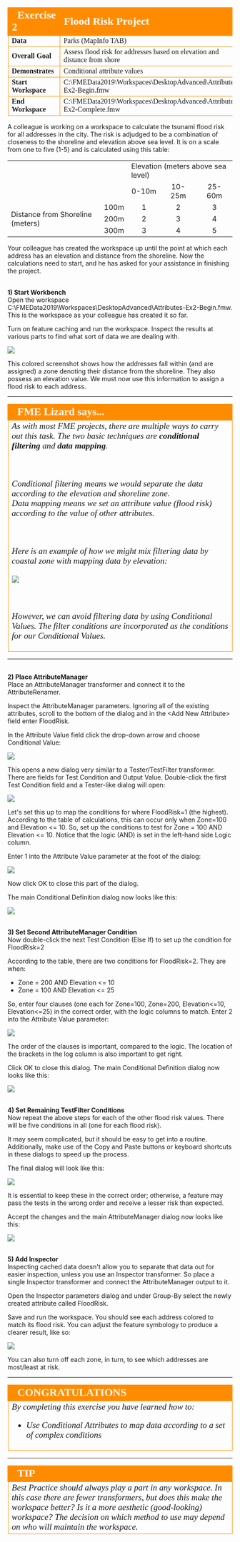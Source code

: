 <!--Exercise Section-->


<table style="border-spacing: 0px;border-collapse: collapse;font-family:serif">
<tr>
<td style="vertical-align:middle;background-color:darkorange;border: 2px solid darkorange">
<i class="fa fa-cogs fa-lg fa-pull-left fa-fw" style="color:white;padding-right: 12px;vertical-align:text-top"></i>
<span style="color:white;font-size:x-large;font-weight: bold">Exercise 2</span>
</td>
<td style="border: 2px solid darkorange;background-color:darkorange;color:white">
<span style="color:white;font-size:x-large;font-weight: bold">Flood Risk Project</span>
</td>
</tr>

<tr>
<td style="border: 1px solid darkorange; font-weight: bold">Data</td>
<td style="border: 1px solid darkorange">Parks (MapInfo TAB)</td>
</tr>

<tr>
<td style="border: 1px solid darkorange; font-weight: bold">Overall Goal</td>
<td style="border: 1px solid darkorange">Assess flood risk for addresses based on elevation and distance from shore</td>
</tr>

<tr>
<td style="border: 1px solid darkorange; font-weight: bold">Demonstrates</td>
<td style="border: 1px solid darkorange">Conditional attribute values</td>
</tr>

<tr>
<td style="border: 1px solid darkorange; font-weight: bold">Start Workspace</td>
<td style="border: 1px solid darkorange">C:\FMEData2019\Workspaces\DesktopAdvanced\Attributes-Ex2-Begin.fmw</td>
</tr>

<tr>
<td style="border: 1px solid darkorange; font-weight: bold">End Workspace</td>
<td style="border: 1px solid darkorange">C:\FMEData2019\Workspaces\DesktopAdvanced\Attributes-Ex2-Complete.fmw</td>
</tr>

</table>


A colleague is working on a workspace to calculate the tsunami flood risk for all addresses in the city. The risk is adjudged to be a combination of closeness to the shoreline and elevation above sea level. It is on a scale from one to five (1-5) and is calculated using this table:

<table>
<tr><td></td><td></td><td colspan="3">Elevation (meters above sea level)</td></tr>
<tr><td></td><td></td><td align="center">0-10m</td><td align="center">10-25m</td><td align="center">25-60m</td></tr>
<tr><td rowspan="3">Distance from Shoreline (meters)</td><td align="center">100m</td><td align="center">1</td><td align="center">2</td><td align="center">3</td></tr>
<tr><td align="center">200m</td><td align="center">2</td><td align="center">3</td><td align="center">4</td></tr>
<tr><td align="center">300m</td><td align="center">3</td><td align="center">4</td><td align="center">5</td></tr>
</table>

Your colleague has created the workspace up until the point at which each address has an elevation and distance from the shoreline. Now the calculations need to start, and he has asked for your assistance in finishing the project.


<br>**1) Start Workbench**
<br>Open the workspace C:\FMEData2019\Workspaces\DesktopAdvanced\Attributes-Ex2-Begin.fmw. This is the workspace as your colleague has created it so far.

Turn on feature caching and run the workspace. Inspect the results at various parts to find what sort of data we are dealing with.

![](./Images/Img1.211.Ex2.InitialDataProcessed.png)

This colored screenshot shows how the addresses fall within (and are assigned) a zone denoting their distance from the shoreline. They also possess an elevation value. We must now use this information to assign a flood risk to each address.

---

<!--Person X Says Section-->

<table style="border-spacing: 0px">
<tr>
<td style="vertical-align:middle;background-color:darkorange;border: 2px solid darkorange">
<i class="fa fa-quote-left fa-lg fa-pull-left fa-fw" style="color:white;padding-right: 12px;vertical-align:text-top"></i>
<span style="color:white;font-size:x-large;font-weight: bold;font-family:serif">FME Lizard says...</span>
</td>
</tr>

<tr>
<td style="border: 1px solid darkorange">
<span style="font-family:serif; font-style:italic; font-size:larger">
As with most FME projects, there are multiple ways to carry out this task. The two basic techniques are <strong>conditional filtering</strong> and <strong>data mapping</strong>.

<br><br>Conditional filtering means we would separate the data according to the elevation and shoreline zone. 
<br>Data mapping means we set an attribute value (flood risk) according to the value of other attributes. 

<br><br>Here is an example of how we might mix filtering data by coastal zone with mapping data by elevation:
<br><br><img src="./Images/Img1.212.Ex2.SimpleFiltering.png">

<br><br>However, we can avoid filtering data by using Conditional Values. The filter conditions are incorporated as the conditions for our Conditional Values. 
</span>
</td>
</tr>
</table>

---

<br>**2) Place AttributeManager**
<br>Place an AttributeManager transformer and connect it to the AttributeRenamer.

Inspect the AttributeManager parameters. Ignoring all of the existing attributes, scroll to the bottom of the dialog and in the &lt;Add New Attribute&gt; field enter FloodRisk.

In the Attribute Value field click the drop-down arrow and choose Conditional Value:

![](./Images/Img1.213.Ex2.AttributeManagerConditionalParam.png) 

This opens a new dialog very similar to a Tester/TestFilter transformer. There are fields for Test Condition and Output Value. Double-click the first Test Condition field and a Tester-like dialog will open:

![](./Images/Img1.214.Ex2.AttrManagerConditionalFirstCondition.png)

Let's set this up to map the conditions for where FloodRisk=1 (the highest). According to the table of calculations, this can occur only when Zone=100 and Elevation <= 10. So, set up the conditions to test for Zone = 100 AND Elevation <= 10. Notice that the logic (AND) is set in the left-hand side Logic column.

Enter 1 into the Attribute Value parameter at the foot of the dialog:

![](./Images/Img1.215.Ex2.AttrManagerFirstConditionSetup.png)

Now click OK to close this part of the dialog.

The main Conditional Definition dialog now looks like this:

![](./Images/Img1.216.Ex2.AttrManagerConditionalAfterFirstCondition.png)


<br>**3) Set Second AttributeManager Condition**
<br>Now double-click the next Test Condition (Else If) to set up the condition for FloodRisk=2

According to the table, there are two conditions for FloodRisk=2. They are when:

- Zone = 200 AND Elevation <= 10
- Zone = 100 AND Elevation <= 25

So, enter four clauses (one each for Zone=100, Zone=200, Elevation<=10, Elevation<=25) in the correct order, with the logic columns to match. Enter 2 into the Attribute Value parameter:

![](./Images/Img1.217.Ex2.AttrManagerSecondConditionSetup.png)

The order of the clauses is important, compared to the logic. The location of the brackets in the log column is also important to get right.

Click OK to close this dialog. The main Conditional Definition dialog now looks like this:

![](./Images/Img1.218.Ex2.AttrManagerAfterSecondCondition.png)


<br>**4) Set Remaining TestFilter Conditions**
<br>Now repeat the above steps for each of the other flood risk values. There will be five conditions in all (one for each flood risk). 

It may seem complicated, but it should be easy to get into a routine. Additionally, make use of the Copy and Paste buttons or keyboard shortcuts in these dialogs to speed up the process.

The final dialog will look like this:

![](./Images/Img1.219.Ex2.FinalAttrManagerConditions.png)

It is essential to keep these in the correct order; otherwise, a feature may pass the tests in the wrong order and receive a lesser risk than expected.

Accept the changes and the main AttributeManager dialog now looks like this:

![](./Images/Img1.220.Ex2.FinalAttrManagerDialog.png)


<br>**5) Add Inspector**
<br>Inspecting cached data doesn't allow you to separate that data out for easier inspection, unless you use an Inspector transformer. So place a single Inspector transformer and connect the AttributeManager output to it.

Open the Inspector parameters dialog and under Group-By select the newly created attribute called FloodRisk.

Save and run the workspace. You should see each address colored to match its flood risk. You can adjust the feature symbology to produce a clearer result, like so:

![](./Images/Img1.221.Ex2.FinalOutput.png)

You can also turn off each zone, in turn, to see which addresses are most/least at risk.

---

<!--Exercise Congratulations Section--> 

<table style="border-spacing: 0px">
<tr>
<td style="vertical-align:middle;background-color:darkorange;border: 2px solid darkorange">
<i class="fa fa-thumbs-o-up fa-lg fa-pull-left fa-fw" style="color:white;padding-right: 12px;vertical-align:text-top"></i>
<span style="color:white;font-size:x-large;font-weight: bold;font-family:serif">CONGRATULATIONS</span>
</td>
</tr>

<tr>
<td style="border: 1px solid darkorange">
<span style="font-family:serif; font-style:italic; font-size:larger">
By completing this exercise you have learned how to:
<ul><li>Use Conditional Attributes to map data according to a set of complex conditions</li></ul>
</span>
</td>
</tr>
</table>

---

<!--Tip Section--> 

<table style="border-spacing: 0px">
<tr>
<td style="vertical-align:middle;background-color:darkorange;border: 2px solid darkorange">
<i class="fa fa-info-circle fa-lg fa-pull-left fa-fw" style="color:white;padding-right: 12px;vertical-align:text-top"></i>
<span style="color:white;font-size:x-large;font-weight: bold;font-family:serif">TIP</span>
</td>
</tr>

<tr>
<td style="border: 1px solid darkorange">
<span style="font-family:serif; font-style:italic; font-size:larger">
Best Practice should always play a part in any workspace. In this case there are fewer transformers, but does this make the workspace better? Is it a more aesthetic (good-looking) workspace? The decision on which method to use may depend on who will maintain the workspace.
</span>
</td>
</tr>
</table>
